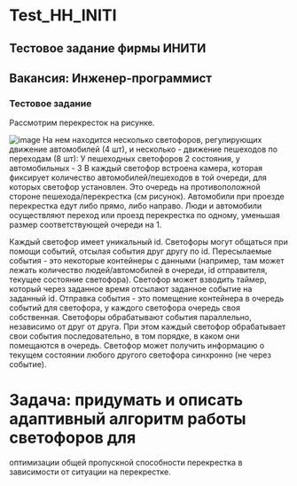 # Test_HH_INITI
## Тестовое задание фирмы ИНИТИ
## Вакансия: Инженер-программист
### Тестовое задание
Рассмотрим перекресток на рисунке. 

![image](https://github.com/Fga4643/Test_HH_INITI/assets/45387631/5fb37796-0318-45da-8b70-7cd90b71ac99)
На нем находится несколько светофоров, регулирующих
движение автомобилей (4 шт), и несколько - движение пешеходов по переходам (8 шт):
У пешеходных светофоров 2 состояния, у автомобильных - 3 В каждый светофор встроена
камера, которая фиксирует количество автомобилей/пешеходов в той очереди, для которых
светофор установлен. Это очередь на противоположной стороне пешехода/перекрестка (см
рисунок). Автомобили при проезде перекрестка едут либо прямо, либо направо. Люди и
автомобили осуществляют переход или проезд перекрестка по одному, уменьшая размер
соответствующей очереди на 1.

Каждый светофор имеет уникальный id. Светофоры могут общаться при помощи событий, отсылая
события друг другу по id. Пересылаемые события - это некоторые контейнеры с данными
(например, там может лежать количество людей/автомобилей в очереди, id отправителя, текущее
состояние светофора). Светофор может взводить таймер, который через заданное время
отсылают заданное событие на заданный id. Отправка события - это помещение контейнера в
очередь событий для светофора, у каждого светофора очередь своя собственная. Светофоры
обрабатывают события параллельно, независимо от друг от друга. При этом каждый светофор
обрабатывает свои события последовательно, в том порядке, в каком они помещаются в очередь.
Светофор может получить информацию о текущем состоянии любого другого светофора
синхронно (не через событие).

# Задача: придумать и описать адаптивный алгоритм работы светофоров для
оптимизации общей пропускной способности перекрестка в зависимости от ситуации
на перекрестке.
